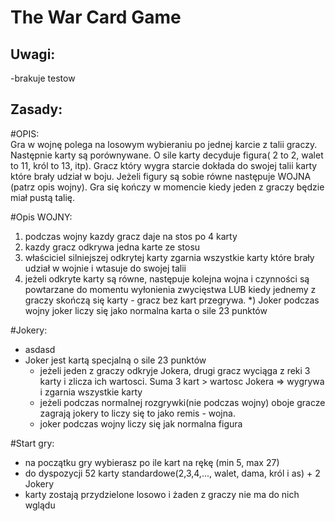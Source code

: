 # The War Card Game

## Uwagi:
-brakuje testow

## Zasady:

#OPIS:<br>
Gra w wojnę polega na losowym wybieraniu po jednej karcie z talii graczy.
Następnie karty są porównywane. O sile karty decyduje figura( 2 to 2, walet to 11, król to 13, itp).
Gracz który wygra starcie dokłada do swojej talii karty które brały udział w boju.
Jeżeli figury są sobie równe następuje WOJNA (patrz opis wojny).
Gra się kończy w momencie kiedy jeden z graczy będzie miał pustą talię.

#Opis WOJNY:
  1) podczas wojny kazdy gracz daje na stos po 4 karty
  2) kazdy gracz odkrywa jedna karte ze stosu
  3) właściciel silniejszej odkrytej karty zgarnia wszystkie karty które brały udział w wojnie i wtasuje do swojej talii
  4) jeżeli odkryte karty są równe, następuje kolejna wojna i czynności są powtarzane do momentu wyłonienia zwycięstwa
      LUB kiedy jednemy z graczy skończą się karty - gracz bez kart przegrywa.
  *) Joker podczas wojny joker liczy się jako normalna karta o sile 23 punktów
  
  #Jokery:
  - asdasd
  - Joker jest kartą specjalną o sile 23 punktów
      - jeżeli jeden z graczy odkryje Jokera, drugi gracz wyciąga z reki 3 karty i zlicza 
        ich wartosci. Suma 3 kart > wartosc Jokera => wygrywa i zgarnia wszystkie karty
      - jeżeli podczas normalnej rozgrywki(nie podczas wojny) oboje gracze zagrają jokery 
        to liczy się to jako remis - wojna.
      - joker podczas wojny liczy się jak normalna figura
    
 #Start gry:
  - na początku gry wybierasz po ile kart na rękę (min 5, max 27)
  - do dyspozycji 52 karty standardowe(2,3,4,..., walet, dama, król i as) + 2 Jokery
  - karty zostają przydzielone losowo i żaden z graczy nie ma do nich wglądu

